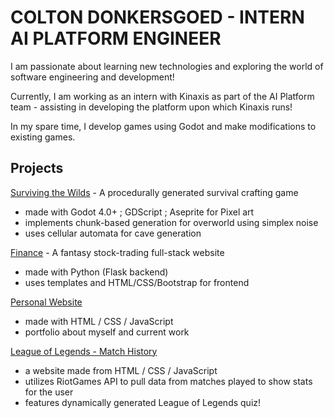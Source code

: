 # COLTON DONKERSGOED - INTERN AI PLATFORM ENGINEER
I am passionate about learning new technologies and exploring the world of software engineering and development!

Currently, I am working as an intern with Kinaxis as part of the AI Platform team - assisting in developing the platform upon which Kinaxis runs!

In my spare time, I develop games using Godot and make modifications to existing games.

##  Projects ##

[Surviving the Wilds](https://github.com/greatcoltini/game_website/tree/main) - A procedurally generated survival crafting game
- made with Godot 4.0+ ; GDScript ; Aseprite for Pixel art
- implements chunk-based generation for overworld using simplex noise
- uses cellular automata for cave generation

[Finance](https://github.com/greatcoltini/finance) - A fantasy stock-trading full-stack website
- made with Python (Flask backend)
- uses templates and HTML/CSS/Bootstrap for frontend

[Personal Website](www.coltondonkersgoed.com) 
- made with HTML / CSS / JavaScript
- portfolio about myself and current work

[League of Legends - Match History](https://greatcoltini.github.io/homepageCS50/summoner_info.html)
- a website made from HTML / CSS / JavaScript
- utilizes RiotGames API to pull data from matches played to show stats for the user
- features dynamically generated League of Legends quiz!

